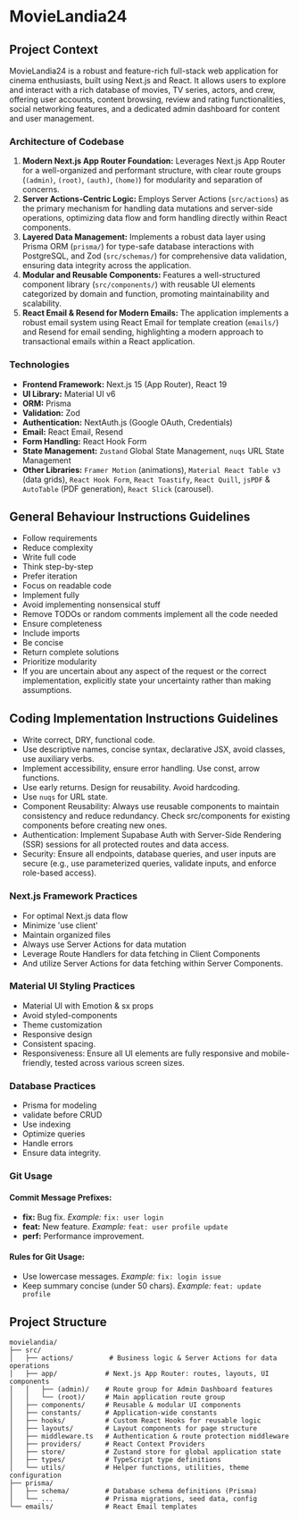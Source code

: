 # MovieLandia24

## Project Context

MovieLandia24 is a robust and feature-rich full-stack web application for cinema enthusiasts, built using Next.js and React. It allows users to explore and interact with a rich database of movies, TV series, actors, and crew, offering user accounts, content browsing, review and rating functionalities, social networking features, and a dedicated admin dashboard for content and user management.

### Architecture of Codebase

1.  **Modern Next.js App Router Foundation:** Leverages Next.js App Router for a well-organized and performant structure, with clear route groups (`(admin)`, `(root)`, `(auth)`, `(home)`) for modularity and separation of concerns.
2.  **Server Actions-Centric Logic:** Employs Server Actions (`src/actions`) as the primary mechanism for handling data mutations and server-side operations, optimizing data flow and form handling directly within React components.
3.  **Layered Data Management:** Implements a robust data layer using Prisma ORM (`prisma/`) for type-safe database interactions with PostgreSQL, and Zod (`src/schemas/`) for comprehensive data validation, ensuring data integrity across the application.
4.  **Modular and Reusable Components:** Features a well-structured component library (`src/components/`) with reusable UI elements categorized by domain and function, promoting maintainability and scalability.
5.  **React Email & Resend for Modern Emails:** The application implements a robust email system using React Email for template creation (`emails/`) and Resend for email sending, highlighting a modern approach to transactional emails within a React application.

### Technologies

- **Frontend Framework:** Next.js 15 (App Router), React 19
- **UI Library:** Material UI v6
- **ORM:** Prisma
- **Validation:** Zod
- **Authentication:** NextAuth.js (Google OAuth, Credentials)
- **Email:** React Email, Resend
- **Form Handling:** React Hook Form
- **State Management:** `Zustand` Global State Management, `nuqs` URL State Management
- **Other Libraries:** `Framer Motion` (animations), `Material React Table v3` (data grids), `React Hook Form`, `React Toastify`, `React Quill`, `jsPDF` & `AutoTable` (PDF generation), `React Slick` (carousel).

## General Behaviour Instructions Guidelines

- Follow requirements
- Reduce complexity
- Write full code
- Think step-by-step
- Prefer iteration
- Focus on readable code
- Implement fully
- Avoid implementing nonsensical stuff
- Remove TODOs or random comments implement all the code needed
- Ensure completeness
- Include imports
- Be concise
- Return complete solutions
- Prioritize modularity
- If you are uncertain about any aspect of the request or the correct implementation, explicitly state your uncertainty rather than making assumptions.

## Coding Implementation Instructions Guidelines

- Write correct, DRY, functional code.
- Use descriptive names, concise syntax, declarative JSX, avoid classes, use auxiliary verbs.
- Implement accessibility, ensure error handling. Use const, arrow functions.
- Use early returns. Design for reusability. Avoid hardcoding.
- Use `nuqs` for URL state.
- Component Reusability: Always use reusable components to maintain consistency and reduce redundancy. Check src/components for existing components before creating new ones.
- Authentication: Implement Supabase Auth with Server-Side Rendering (SSR) sessions for all protected routes and data access.
- Security: Ensure all endpoints, database queries, and user inputs are secure (e.g., use parameterized queries, validate inputs, and enforce role-based access).

### Next.js Framework Practices

- For optimal Next.js data flow
- Minimize 'use client'
- Maintain organized files
- Always use Server Actions for data mutation
- Leverage Route Handlers for data fetching in Client Components
- And utilize Server Actions for data fetching within Server Components.

### Material UI Styling Practices

- Material UI with Emotion & sx props
- Avoid styled-components
- Theme customization
- Responsive design
- Consistent spacing.
- Responsiveness: Ensure all UI elements are fully responsive and mobile-friendly, tested across various screen sizes.

### Database Practices

- Prisma for modeling
- validate before CRUD
- Use indexing
- Optimize queries
- Handle errors
- Ensure data integrity.

### Git Usage

#### Commit Message Prefixes:

- **fix:** Bug fix. _Example:_ `fix: user login`
- **feat:** New feature. _Example:_ `feat: user profile update`
- **perf:** Performance improvement.

#### Rules for Git Usage:

- Use lowercase messages. _Example:_ `fix: login issue`
- Keep summary concise (under 50 chars). _Example:_ `feat: update profile`

## Project Structure

```
movielandia/
├── src/
│   ├── actions/         # Business logic & Server Actions for data operations
│   ├── app/            # Next.js App Router: routes, layouts, UI components
│   │   ├── (admin)/    # Route group for Admin Dashboard features
│   │   └── (root)/     # Main application route group
│   ├── components/     # Reusable & modular UI components
│   ├── constants/      # Application-wide constants
│   ├── hooks/          # Custom React Hooks for reusable logic
│   ├── layouts/        # Layout components for page structure
│   ├── middleware.ts   # Authentication & route protection middleware
│   ├── providers/      # React Context Providers
│   ├── store/          # Zustand store for global application state
│   ├── types/          # TypeScript type definitions
│   └── utils/          # Helper functions, utilities, theme configuration
├── prisma/
│   ├── schema/         # Database schema definitions (Prisma)
│   └── ...             # Prisma migrations, seed data, config
└── emails/             # React Email templates
```
